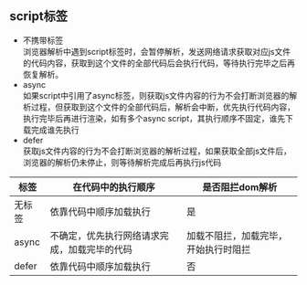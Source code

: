 ## script标签
- 不携带标签   
浏览器解析中遇到script标签时，会暂停解析，发送网络请求获取对应js文件的代码内容，获取到这个文件的全部代码后会执行代码，等待执行完毕之后再恢复解析。
- async   
如果script中引用了async标签，则获取js文件内容的行为不会打断浏览器的解析过程，但获取到这个文件的全部代码后，解析会中断，优先执行代码内容，执行完毕后再进行渲染，如有多个async script，其执行顺序不固定，谁先下载完成谁先执行
- defer  
获取js文件内容的行为不会打断浏览器的解析过程，如果获取全部js文件后，浏览器的解析仍未停止，则等待解析完成后再执行js代码

|  标签   | 在代码中的执行顺序  | 是否阻拦dom解析 |
|  ----  | ----  | --- |
| 无标签  | 依靠代码中顺序加载执行 | 是 |
| async  | 不确定，优先执行网络请求完成，加载完毕的代码 | 加载不阻拦，加载完毕，开始执行时阻拦 |
| defer  | 依靠代码中顺序加载执行 | 否 |